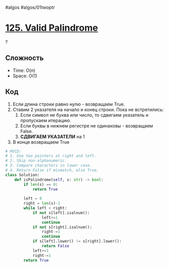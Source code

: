 #algos
#algos/01twoptr

# [125. Valid Palindrome](https://leetcode.com/problems/valid-palindrome/)
?
## Сложность
* Time: O(n)
* Space: O(1)
## Код
1. Если длина строки равно нулю - возвращаем True.
2. Ставим 2 указателя на начало и конец строки. Пока не встретились:
	1. Если символ не буква или число, то сдвигаем указатель и пропускаем итерацию.
	2. Если буквы в нижнем регистре не одинаковы - возвращаем False.
	3. **СДВИГАЕМ УКАЗАТЕЛИ** на 1
3. В конце возвращаем True
```python
# MVCD:
# 1. Use two pointers at right and left.
# 2. Skip non-alphanumeric.
# 3. Compare characters in lower case.
# 4. Return False if mismatch, else True.
class Solution:
    def isPalindrome(self, s: str) -> bool:
        if len(s) == 0:
            return True
        
        left = 0
        right = len(s)-1
        while left < right:
            if not s[left].isalnum():
                left+=1
                continue
            if not s[right].isalnum():
                right-=1
                continue
            if s[left].lower() != s[right].lower():
                return False
            left+=1
            right-=1
        return True
```
<!--SR:!2025-07-07,4,270-->

